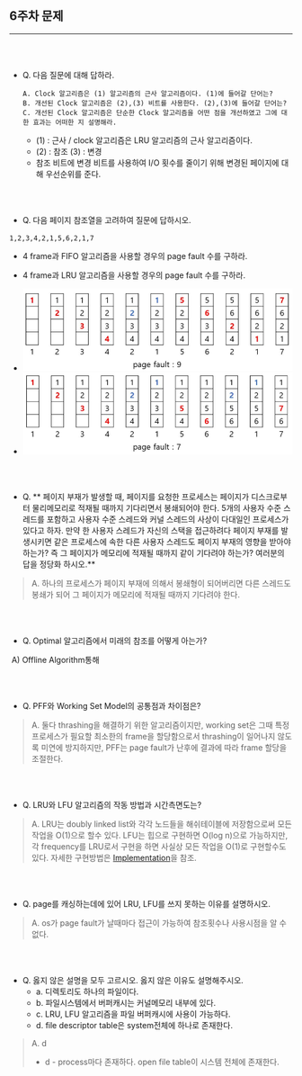 ## 6주차 문제

---

<br><br>
- Q. 다음 질문에 대해 답하라.

  ```
  A. Clock 알고리즘은 (1) 알고리즘의 근사 알고리즘이다. (1)에 들어갈 단어는?
  B. 개선된 Clock 알고리즘은 (2),(3) 비트를 사용한다. (2),(3)에 들어갈 단어는?
  C. 개선된 Clock 알고리즘은 단순한 Clock 알고리즘을 어떤 점을 개선하였고 그에 대한 효과는 어떠한 지 설명해라.
  ```
   - (1) : 근사 / clock 알고리즘은 LRU 알고리즘의 근사 알고리즘이다.
   - (2) : 참조 (3) : 변경 
   - 참조 비트에 변경 비트를 사용하여 I/O 횟수를 줄이기 위해 변경된 페이지에 대해 우선순위를 준다. 



  <br><br>

-  Q. 다음 페이지 참조열을 고려하여 질문에 답하시오.

  ```
  1,2,3,4,2,1,5,6,2,1,7
  ```

  - 4 frame과 FIFO 알고리즘을 사용할 경우의 page fault 수를 구하라.
  - 4 frame과 LRU 알고리즘을 사용할 경우의 page fault 수를 구하라.

   - <img src="https://github.com/gashe-soo/OS-7week-KOCW/blob/main/asset/week6_answer_img1.jpg?raw=true" alt="week6_answer_img1.jpg"/>
   - <img src="https://github.com/gashe-soo/OS-7week-KOCW/blob/main/asset/week6_answer_img2.jpg?raw=true" alt="week6_answer_img2.jpg"/>
<br><br>

- Q. ** 페이지 부재가 발생할 때, 페이지를 요청한 프로세스는 페이지가 디스크로부터 물리메모리로 적재될 때까지 기다리면서 봉쇄되어야 한다. 5개의 사용자 수준 스레드를 포함하고 사용자 수준 스레드와 커널 스레드의 사상이 다대일인 프로세스가 있다고 하자. 만약 한 사용자 스레드가 자신의 스택을 접근하려다 페이지 부재를 발생시키면 같은 프로세스에 속한 다른 사용자 스레드도 페이지 부재의 영향을 받아야 하는가? 즉 그 페이지가 메모리에 적재될 때까지 같이 기다려야 하는가? 여러분의 답을 정당화 하시오.**

  
 >  A. 하나의 프로세스가 페이지 부재에 의해서 봉쇄형이 되어버리면 다른 스레드도 봉쇄가 되어 그 페이지가 메모리에 적재될 때까지 기다려야 한다. 

<br><br>

* Q.  Optimal 알고리즘에서 미래의 참조를 어떻게 아는가?



​		A) Offline Algorithm통해

<br><br>

- Q. PFF와 Working Set Model의 공통점과 차이점은?

> A. 둘다 thrashing을 해결하기 위한 알고리즘이지만, working set은 그때 특정 프로세스가 필요할 최소한의 frame을 할당함으로서 thrashing이 일어나지 않도록 미연에 방지하지만, PFF는 page fault가 난후에 결과에 따라 frame 할당을 조절한다.

<br><br>

- Q. LRU와 LFU 알고리즘의 작동 방법과 시간측면도는?

> A. LRU는 doubly linked list와 각각 노드들을 해쉬테이블에 저장함으로써 모든 작업을 O(1)으로 할수 있다. LFU는 힙으로 구현하면 O(log n)으로 가능하지만, 각 frequency를 LRU로서 구현을 하면 사실상 모든 작업을 O(1)로 구현할수도 있다. 자세한 구현방법은 [Implementation](https://leetcode.com/problems/lfu-cache/discuss/207673/Python-concise-solution-**detailed**-explanation%3A-Two-dict-%2B-Doubly-linked-list)을 참조.

<br><br>

- Q. page를 캐싱하는데에 있어 LRU, LFU를 쓰지 못하는 이유를 설명하시오.

> A. os가 page fault가 날때마다 접근이 가능하여 참조횟수나 사용시점을 알 수 없다.

<br><br>

- Q. 옳지 않은 설명을 모두 고르시오. 옳지 않은 이유도 설명해주시오.
    - a. 디렉토리도 하나의 파일이다.
    - b. 파일시스템에서 버퍼캐시는 커널메모리 내부에 있다.
    - c. LRU, LFU 알고리즘을 파일 버퍼캐시에 사용이 가능하다.
    - d. file descriptor table은 system전체에 하나로 존재한다.

> A. d
> - d - process마다 존재하다. open file table이 시스템 전체에 존재한다.
